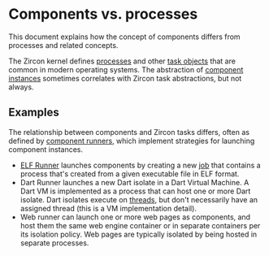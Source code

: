 # Components vs. processes

This document explains how the concept of components differs from processes and
related concepts.

The Zircon kernel defines [processes] and other [task objects] that are common
in modern operating systems. The abstraction of [component instances] sometimes
correlates with Zircon task abstractions, but not always.

## Examples

The relationship between components and Zircon tasks differs, often as defined
by [component runners], which implement strategies for launching component
instances.

-   [ELF Runner] launches components by creating a new [job] that contains a
    process that's created from a given executable file in ELF format.
-   Dart Runner launches a new Dart isolate in a Dart Virtual Machine. A Dart
    VM is implemented as a process that can host one or more Dart isolate.
    Dart isolates execute on [threads], but don't necessarily have an
    assigned thread (this is a VM implementation detail).
-   Web runner can launch one or more web pages as components, and host them
    the same web engine container or in separate containers per its isolation
    policy. Web pages are typically isolated by being hosted in separate
    processes.

[processes]: /docs/reference/kernel_objects/process.md
[task objects]: /docs/reference/kernel_objects/objects.md#tasks
[component instances]: /docs/concepts/components/v2/topology.md#component-instances
[component runners]: /docs/concepts/components/v2/capabilities/runners.md
[ELF Runner]: /docs/concepts/components/v2/elf_runner.md
[job]: /docs/reference/kernel_objects/job.md
[threads]: /docs/reference/kernel_objects/thread.md
